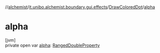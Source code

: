 //[alchemist](../../../index.md)/[it.unibo.alchemist.boundary.gui.effects](../index.md)/[DrawColoredDot](index.md)/[alpha](alpha.md)

# alpha

[jvm]\
private open var [alpha](alpha.md): [RangedDoubleProperty](../../it.unibo.alchemist.boundary.gui.view.properties/-ranged-double-property/index.md)
